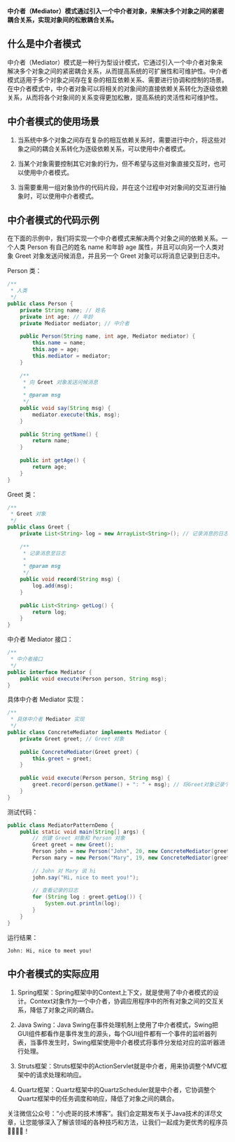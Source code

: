 **中介者（Mediator）模式通过引入一个中介者对象，来解决多个对象之间的紧密耦合关系，实现对象间的松散耦合关系。**


## 什么是中介者模式

中介者（Mediator）模式是一种行为型设计模式，它通过引入一个中介者对象来解决多个对象之间的紧密耦合关系，从而提高系统的可扩展性和可维护性。中介者模式适用于多个对象之间存在复杂的相互依赖关系、需要进行协调和控制的场景。在中介者模式中，中介者对象可以将相关的对象间的直接依赖关系转化为逐级依赖关系，从而将各个对象间的关系变得更加松散，提高系统的灵活性和可维护性。

## 中介者模式的使用场景

1. 当系统中多个对象之间存在复杂的相互依赖关系时，需要进行中介，将这些对象之间的耦合关系转化为逐级依赖关系，可以使用中介者模式。

2. 当某个对象需要控制其它对象的行为，但不希望与这些对象直接交互时，也可以使用中介者模式。

3. 当需要重用一组对象协作的代码片段，并在这个过程中对对象间的交互进行抽象时，可以使用中介者模式。

## 中介者模式的代码示例

在下面的示例中，我们将实现一个中介者模式来解决两个对象之间的依赖关系。一个人类 Person 有自己的姓名 name 和年龄 age 属性，并且可以向另一个人类对象 Greet 对象发送问候消息，并且另一个 Greet 对象可以将消息记录到日志中。

Person 类：

```java
/**
 * 人类
 */
public class Person {
    private String name; // 姓名
    private int age; // 年龄
    private Mediator mediator; // 中介者
    
    public Person(String name, int age, Mediator mediator) {
        this.name = name;
        this.age = age;
        this.mediator = mediator;
    }
    
    /**
     * 向 Greet 对象发送问候消息
     * 
     * @param msg
     */
    public void say(String msg) {
        mediator.execute(this, msg);
    }
    
    public String getName() {
        return name;
    }
    
    public int getAge() {
        return age;
    }
}
```

Greet 类：

```java
/**
 * Greet 对象
 */
public class Greet {
    private List<String> log = new ArrayList<String>(); // 记录消息的日志
    
    /**
     * 记录消息至日志
     * 
     * @param msg
     */
    public void record(String msg) {
        log.add(msg);
    }
    
    public List<String> getLog() {
        return log;
    }
}
```

中介者 Mediator 接口：

```java
/**
 * 中介者接口
 */
public interface Mediator {
    public void execute(Person person, String msg);
}
```

具体中介者 Mediator 实现：

```java
/**
 * 具体中介者 Mediator 实现
 */
public class ConcreteMediator implements Mediator {
    private Greet greet; // Greet 对象
    
    public ConcreteMediator(Greet greet) {
        this.greet = greet;
    }
    
    public void execute(Person person, String msg) {
        greet.record(person.getName() + ": " + msg); // 将Greet对象记录个人的问候消息
    }
}
```

测试代码：

```java
public class MediatorPatternDemo {
    public static void main(String[] args) {
        // 创建 Greet 对象和 Person 对象
        Greet greet = new Greet();
        Person john = new Person("John", 20, new ConcreteMediator(greet));
        Person mary = new Person("Mary", 19, new ConcreteMediator(greet));
        
        // John 对 Mary 说 hi
        john.say("Hi, nice to meet you!");
        
        // 查看记录的日志
        for (String log : greet.getLog()) {
            System.out.println(log);
        }
    }
}
```

运行结果：

```
John: Hi, nice to meet you!
```
## 中介者模式的实际应用

1. Spring框架：Spring框架中的Context上下文，就是使用了中介者模式的设计。Context对象作为一个中介者，协调应用程序中的所有对象之间的交互关系，降低了对象之间的耦合。

2. Java Swing：Java Swing在事件处理机制上使用了中介者模式，Swing把GUI组件都看作是事件发生的源头，每个GUI组件都有一个事件的监听器列表，当事件发生时，Swing框架使用中介者模式将事件分发给对应的监听器进行处理。

3. Struts框架：Struts框架中的ActionServlet就是中介者，用来协调整个MVC框架中的请求处理和响应。

4. Quartz框架：Quartz框架中的QuartzScheduler就是中介者，它协调整个Quartz框架中的任务调度和响应，降低了对象之间的耦合。

关注微信公众号：“小虎哥的技术博客”。我们会定期发布关于Java技术的详尽文章，让您能够深入了解该领域的各种技巧和方法，让我们一起成为更优秀的程序员👩‍💻👨‍💻！

